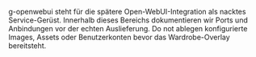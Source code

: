 g-openwebui steht für die spätere Open-WebUI-Integration als nacktes Service-Gerüst.
Innerhalb dieses Bereichs dokumentieren wir Ports und Anbindungen vor der echten Auslieferung.
Do not ablegen konfigurierte Images, Assets oder Benutzerkonten bevor das Wardrobe-Overlay bereitsteht.
